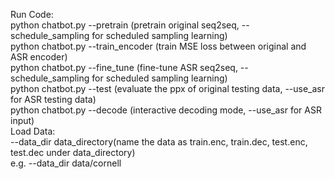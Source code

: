 Run Code: \
  python chatbot.py --pretrain (pretrain original seq2seq, --schedule_sampling for scheduled sampling learning) \
  python chatbot.py --train_encoder (train MSE loss between original and ASR encoder) \
  python chatbot.py --fine_tune (fine-tune ASR seq2seq, --schedule_sampling for scheduled sampling learning) \
  python chatbot.py --test (evaluate the ppx of original testing data, --use_asr for ASR testing data) \
  python chatbot.py --decode (interactive decoding mode, --use_asr for ASR input)
\
Load Data: \
  --data_dir data_directory(name the data as train.enc, train.dec, test.enc, test.dec under data_directory) \
  e.g. --data_dir data/cornell

